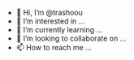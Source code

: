 - 👋 Hi, I’m @trashoou
- 👀 I’m interested in ...
- 🌱 I’m currently learning ...
- 💞️ I’m looking to collaborate on ...
- 📫 How to reach me ...

<!---
trashoou/trashoou is a ✨ special ✨ repository because its `README.md` (this file) appears on your GitHub profile.
You can click the Preview link to take a look at your changes.
--->
